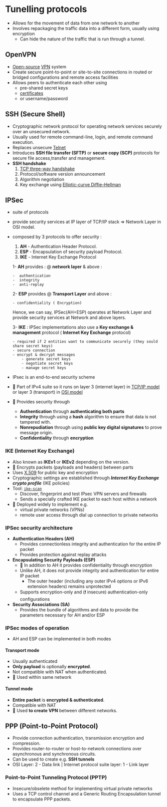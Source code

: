 # Tunelling protocols

- Allows for the movement of data from one network to another
- Involves repackaging the traffic data into a different form, usually using encryption
  - Can hide the nature of the traffic that is run through a tunnel.

## OpenVPN

- [Open-source](https://github.com/OpenVPN/openvpn) [VPN](./../11-firewalls-ids-and-honeypots/firewall-overview.md#virtual-private-network-vpn) system
- Create secure point-to-point or site-to-site connections in routed or bridged configurations and remote access facilities
- Allows peers to authenticate each other using
  - pre-shared secret keys
  - [certificates](encrypting-communication.md#digital-certificate)
  - or username/password

## SSH (Secure Shell)

- Cryptographic network protocol for operating network services securely over an unsecured network.
- Usually used for remote command-line, login, and remote command execution.
- Replaces unsecure [Telnet](./../03-scanning-networks/banner-grabbing.md#telnet)
- Introduces **SSH file transfer (SFTP)** or **secure copy (SCP)** protocols for secure file access,transfer and management.
- **SSH handshake**
  1. [TCP three-way handshake](./../03-scanning-networks/tcpip-basics.md#three-way-handshake)
  2. Protocol/software version announcement
  3. Algorithm negotiation
  4. Key exchange using [Elliptic-curve Diffie–Hellman](encryption-algorithms.md#elliptic-curve-diffiehellman)

## IPSec

  - suite of protocols 
  - provide security services at IP layer of TCP/IP stack  =>  Network Layer in OSI model.
  - composed by 3 protocols to offer security :
  
      1. **AH** - Authentication Header Protocol.
      2. **ESP** - Encapsulation of security payload Protocol. 
      3. **IKE** - Internet Key Exchange Protocol

    1- **AH** provides  : @ **network layer** & above :

        -  authentication 
        -  integrity 
        -  anti-replay  

    2- **ESP** provides @ **Transport Layer** and above :

        - confidentiality ( Encryption)

    Hence, we can say, IPSec(AH+ESP) operates at Network Layer and provide security services at Network and above layers.

    3- **IKE** : IPSec implementations also use a **Key exchange & management** protocol ( **Internet Key Exchange** protocol)

        - required if 2 entities want to communicate securely (they sould share secret keys)
        - secure connection 
        - encrypt & decrypt messages
            - generate secret keys
            - negotiate secret keys
            - manage secret keys





- IPsec is an end-to-end security scheme
- 📝 Part of IPv4 suite so it runs on layer 3 (internet layer) in [TCP/IP model](./../03-scanning-networks/tcpip-basics.md#tcpip-model) or layer 3 (transport) in [OSI model](./../03-scanning-networks/tcpip-basics.md#osi-model)
- 📝 Provides security through
  - **Authentication** through **authenticating both parts**
  - **Integrity** through using a **hash** algorithm to ensure that data is not tampered with.
  - **Nonrepudiation** through using **public key digital signatures** to prove message origin.
  - **Confidentiality** through **encryption**

### IKE (Internet Key Exchange)

- Also known as **IKEv1** or **IKEv2** depending on the version.
- 📝 Encrypts packets (payloads and headers) between parts
- Uses [X.509](./encrypting-communication.md#x509) for public key and encryption
- Cryptographic settings are established through ***Internet Key Exchange crypto profile*** (IKE policies)
- Tool: [`ike-scan`](https://github.com/royhills/ike-scan)
  - Discover, fingerprint and test IPsec VPN servers and firewalls
  - Sends a specially crafted IKE packet to each host within a network
- 📝 Deployed widely to implement e.g.
  - virtual private networks (VPNs)
  - remote user access through dial up connection to private networks

### IPSec security architecture

- **Authentication Headers (AH)**
  - Provides connectionless integrity and authentication for the entire IP packet
  - Provides protection against replay attacks
- **Encapsulating Security Payloads (ESP)**
  - 📝 In addition to AH it provides confidentiality through encryption
  - Unlike AH, it does not provide integrity and authentication for entire IP packet
    - The outer header (including any outer IPv4 options or IPv6 extension headers) remains unprotected
  - Supports encryption-only and (❗ insecure) authentication-only configurations
- **Security Associations (SA)**
  - Provides the bundle of algorithms and data to provide the parameters necessary for AH and/or ESP

### IPSec modes of operation

- AH and ESP can be implemented in both modes

#### Transport mode

- Usually authenticated
- **Only payload** is optionally **encrypted**.
- Not compatible with NAT when authenticated.
- 📝 Used within same network

#### Tunnel mode

- **Entire packet** is **encrypted & authenticated**.
- Compatible with NAT
- 📝 Used **to create VPN** between different networks.

## PPP (Point-to-Point Protocol)

- Provide connection authentication, transmission encryption and compression.
- Provides router-to-router or host-to-network connections over asynchronous and synchronous circuits.
- Can be used to create e.g. **SSH tunnels**
- OSI Layer: 2 - Data link | Internet protocol suite layer: 1 - Link layer

### Point-to-Point Tunneling Protocol (PPTP)

- Insecure/obselete method for implementing virtual private networks
- Uses a TCP control channel and a Generic Routing Encapsulation tunnel to encapsulate PPP packets.

